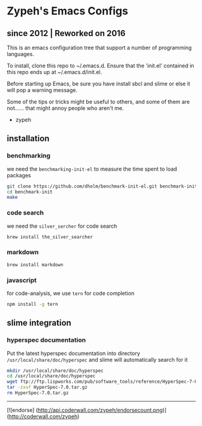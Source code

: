 
# Zypeh's Emacs Configs
## since 2012 | Reworked on 2016

This is an emacs configuration tree that support a number of 
programming languages.

To install, clone this repo to ~/.emacs.d. Ensure that the 'init.el'
contained in this repo ends up at ~/.emacs.d/init.el.

Before starting up Emacs, be sure you have install sbcl and slime or 
else it will pop a warning message.


Some of the tips or tricks might be useful to others, and some of them 
are not...... that might annoy people who aren't me.

- zypeh

## installation

### benchmarking
we need the `benchmarking-init-el` to measure the time spent to load packages
```bash
git clone https://github.com/dholm/benchmark-init-el.git benchmark-init
cd benchmark-init
make
```

### code search
we need the `silver_sercher` for code search
```bash
brew install the_silver_searcher
```

### markdown
```bash
brew install markdown
```

### javascript
for code-analysis, we use `tern` for code completion
```bash
npm install -g tern
```

## slime integration

### hyperspec documentation
Put the latest hyperspec documentation into directory `/usr/local/share/doc/hyperspec` and slime will automatically search for it

```bash
mkdir /usr/local/share/doc/hyperspec
cd /usr/local/share/doc/hyperspec
wget ftp://ftp.lispworks.com/pub/software_tools/reference/HyperSpec-7-0.tar.gz
tar -zxvf HyperSpec-7.0.tar.gz
rm HyperSpec-7.0.tar.gz
```

<hr>

[![endorse] (http://api.coderwall.com/zypeh/endorsecount.png)] (http://coderwall.com/zypeh)




